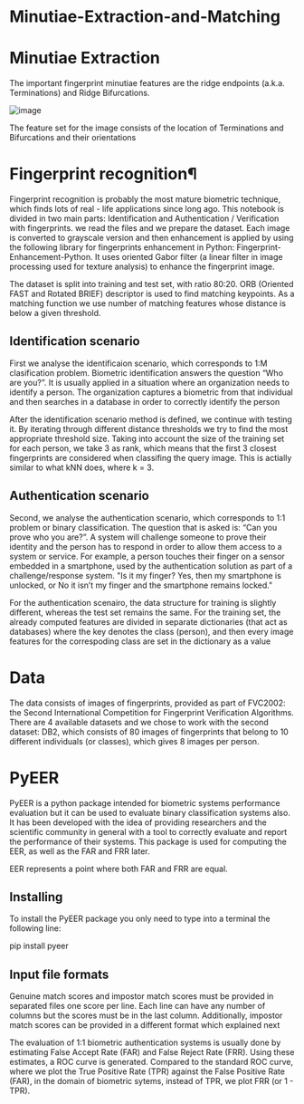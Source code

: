 # Minutiae-Extraction-and-Matching

# Minutiae Extraction
The important fingerprint minutiae features are the ridge endpoints (a.k.a. Terminations) and Ridge Bifurcations.

![image](https://user-images.githubusercontent.com/13918778/35665327-9ddbd220-06da-11e8-8fa9-1f5444ee2036.png)

The feature set for the image consists of the location of Terminations and Bifurcations and their orientations

# Fingerprint recognition¶
Fingerprint recognition is probably the most mature biometric technique, which finds lots of real - life applications since long ago. This notebook is divided in two main parts: Identification and Authentication / Verification with fingerprints.
we read the files and we prepare the dataset. Each image is converted to grayscale version and then enhancement is applied by using the following library for fingerprints enhancement in Python: Fingerprint-Enhancement-Python. It uses oriented Gabor filter (a linear filter in image processing used for texture analysis) to enhance the fingerprint image.

The dataset is split into training and test set, with ratio 80:20.
ORB (Oriented FAST and Rotated BRIEF) descriptor is used to find matching keypoints. As a matching function we use number of matching features whose distance is below a given threshold.
## Identification scenario
First we analyse the identificaion scenario, which corresponds to 1:M clasification problem. Biometric identification answers the question “Who are you?”. It is usually applied in a situation where an organization needs to identify a person. The organization captures a biometric from that individual and then searches in a database in order to correctly identify the person

After the identification scenario method is defined, we continue with testing it. By iterating through different distance thresholds we try to find the most appropriate threshold size. Taking into account the size of the training set for each person, we take 3 as rank, which means that the first 3 closest fingerprints are considered when classifing the query image. This is actially similar to what kNN does, where k = 3.

## Authentication scenario
Second, we analyse the authentication scenario, which corresponds to 1:1 problem or binary classification. The question that is asked is: “Can you prove who you are?”. A system will challenge someone to prove their identity and the person has to respond in order to allow them access to a system or service. For example, a person touches their finger on a sensor embedded in a smartphone, used by the authentication solution as part of a challenge/response system. "Is it my finger? Yes, then my smartphone is unlocked, or No it isn’t my finger and the smartphone remains locked."

For the authentication scenairo, the data structure for training is slightly different, whereas the test set remains the same. For the training set, the already computed features are divided in separate dictionaries (that act as databases) where the key denotes the class (person), and then every image features for the correspoding class are set in the dictionary as a value

# Data
The data consists of images of fingerprints, provided as part of FVC2002: the Second International Competition for Fingerprint Verification Algorithms. There are 4 available datasets and we chose to work with the second dataset: DB2, which consists of 80 images of fingerprints that belong to 10 different individuals (or classes), which gives 8 images per person.
# PyEER
PyEER is a python package intended for biometric systems performance evaluation but it can be used to evaluate binary classification systems also. It has been developed with the idea of providing researchers and the scientific community in general with a tool to correctly evaluate and report the performance of their systems.
This package is used for computing the EER, as well as the FAR and FRR later.

EER represents a point where both FAR and FRR are equal.
## Installing
To install the PyEER package you only need to type into a terminal the following line:

pip install pyeer
## Input file formats
Genuine match scores and impostor match scores must be provided in separated files one score per line. Each line can have any number of columns but the scores must be in the last column. Additionally, impostor match scores can be provided in a different format which explained next

The evaluation of 1:1 biometric authentication systems is usually done by estimating False Accept Rate (FAR) and False Reject Rate (FRR). Using these estimates, a ROC curve is generated. Compared to the standard ROC curve, where we plot the True Positive Rate (TPR) against the False Positive Rate (FAR), in the domain of biometric sytems, instead of TPR, we plot FRR (or 1 - TPR).
